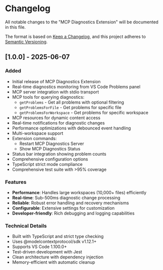 # Changelog

All notable changes to the "MCP Diagnostics Extension" will be documented in this file.

The format is based on [Keep a Changelog](https://keepachangelog.com/en/1.0.0/),
and this project adheres to [Semantic Versioning](https://semver.org/spec/v2.0.0.html).

## [1.0.0] - 2025-06-07

### Added
- Initial release of MCP Diagnostics Extension
- Real-time diagnostics monitoring from VS Code Problems panel
- MCP server integration with stdio transport
- MCP tools for querying diagnostics:
  - `getProblems` - Get all problems with optional filtering
  - `getProblemsForFile` - Get problems for specific file
  - `getProblemsForWorkspace` - Get problems for specific workspace
- MCP resources for dynamic content access
- Real-time notifications for diagnostic changes
- Performance optimizations with debounced event handling
- Multi-workspace support
- Extension commands:
  - Restart MCP Diagnostics Server
  - Show MCP Diagnostics Status
- Status bar integration showing problem counts
- Comprehensive configuration options
- TypeScript strict mode compliance
- Comprehensive test suite with >95% coverage

### Features
- **Performance**: Handles large workspaces (10,000+ files) efficiently
- **Real-time**: Sub-500ms diagnostic change processing
- **Reliable**: Robust error handling and recovery mechanisms
- **Configurable**: Extensive settings for customization
- **Developer-friendly**: Rich debugging and logging capabilities

### Technical Details
- Built with TypeScript and strict type checking
- Uses @modelcontextprotocol/sdk v1.12.1+
- Supports VS Code 1.100.0+
- Test-driven development with Jest
- Clean architecture with dependency injection
- Memory-efficient with automatic cleanup
